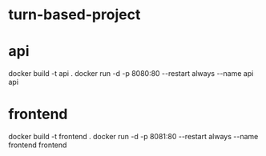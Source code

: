 # turn-based-project
# api
docker build -t api .
docker run -d -p 8080:80 --restart always --name api api


# frontend
docker build -t frontend .
docker run -d -p 8081:80 --restart always --name frontend frontend